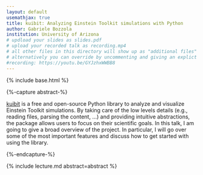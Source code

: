 ```yaml
---
layout: default
usemathjax: true
title: kuibit: Analyzing Einstein Toolkit simulations with Python
author: Gabriele Bozzola
institution: University of Arizona
# updload your slides as slides.pdf
# upload your recorded talk as recording.mp4
# all other files in this directory will show up as "additional files"
# alternatively you can override by uncommenting and giving an explict URL:
#recording: https://youtu.be/GYJzhxWWBB8
---
```

{% include base.html %}

{%-capture abstract-%}

[kuibit](https://sbozzolo.github.io/kuibit/) is a free and open-source Python library to analyze and visualize Einstein Toolkit simulations. By taking care of the low levels details (e.g., reading files, parsing the content, ...) and providing intuitive abstractions, the package allows users to focus on their scientific goals. In this talk, I am going to give a broad overview of the project. In particular, I will go over some of the most important features and discuss how to get started with using the library.

{%-endcapture-%}

<div class="col-xs-12" markdown="1">
{% include lecture.md abstract=abstract %}

